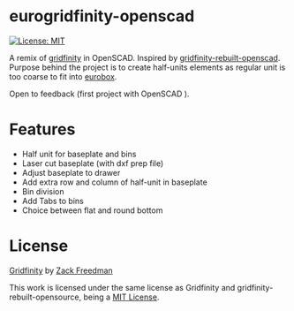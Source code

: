 # eurogridfinity-openscad
[![License: MIT](https://img.shields.io/badge/License-MIT-yellow.svg)](https://opensource.org/licenses/MIT)


A remix of [gridfinity](https://www.youtube.com/watch?v=ra_9zU-mnl8) in OpenSCAD. Inspired by [gridfinity-rebuilt-openscad](https://github.com/kennetek/gridfinity-rebuilt-openscad). Purpose behind the project is to create half-units elements as regular unit is too coarse to fit into [eurobox](https://www.auer-packaging.com/be/en/Euro-containers-solid/EG-6417-HG.html).

Open to feedback (first project with OpenSCAD ).

# Features
- Half unit for baseplate and bins
- Laser cut baseplate (with dxf prep file)
- Adjust baseplate to drawer
- Add extra row and column of half-unit in baseplate
- Bin division
- Add Tabs to bins
- Choice between flat and round bottom

# License
[Gridfinity](https://www.youtube.com/watch?v=ra_9zU-mnl8) by [Zack Freedman](https://www.youtube.com/c/ZackFreedman/about)

This work is licensed under the same license as Gridfinity and gridfinity-rebuilt-opensource, being a
[MIT License](https://opensource.org/licenses/MIT).

